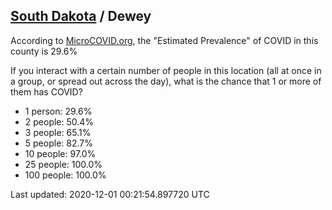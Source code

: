 
## [South Dakota](/united-states/south-dakota) / Dewey

According to [MicroCOVID.org](http://microcovid.org),
the "Estimated Prevalence" of COVID in this county is 29.6%

If you interact with a certain number of people in this location
(all at once in a group, or spread out across the day), what is the chance that
1 or more of them has COVID?

- 1 person: 29.6%
- 2 people: 50.4%
- 3 people: 65.1%
- 5 people: 82.7%
- 10 people: 97.0%
- 25 people: 100.0%
- 100 people: 100.0%

Last updated: 2020-12-01 00:21:54.897720 UTC
